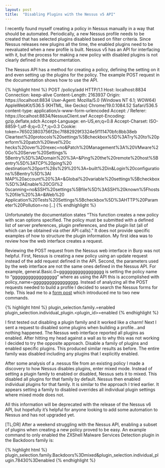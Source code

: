 ```yaml
---
layout: post
title:  "Disabling Plugins with the Nessus v5 API"
---
```


I recently found myself creating a policy in Nessus manually in a way that should be automated. Periodically, a new Nessus profile needs to be created that has selected plugins disabled based on filter criteria. Since Nessus releases new plugins all the time, the enabled plugins need to be reevaluated when a new profile is built. Nessus v5 has an API for interfacing with it, but the process for making a new policy with disabled plugins is not clearly defined in the documentation.

The Nessus API has a method for creating a policy, defining the setting on it and even setting up the plugins for the policy. The example POST request in the documentation shows how to use the API.

{% highlight html %}
POST /policy/add HTTP/1.1
Host: localhost:8834
Connection: keep-alive
Content-Length: 2163937
Origin: https://localhost:8834
User-Agent: Mozilla/5.0 (Windows NT 6.1; WOW64) AppleWebKit/536.5 (KHTML, like Gecko)
Chrome/19.0.1084.52 Safari/536.5
content-type: application/x-www-form-urlencoded
Accept: */*
Referer: https://localhost:8834/NessusClient.swf
Accept-Encoding: gzip,deflate,sdch
Accept-Language: en-US,en;q=0.8
Accept-Charset: ISO-8859-1,utf-8;q=0.7,*;q=0.3
Cookie: token=765023803756f2bc7f882929f3324e5f111470bfc8bb38eb
Cleartext%20protocols%20settings%5Bcheckbox%5D%3ATry%20to%20perform%20patch%20level%20c
hecks%20over%20rexec=no&Patch%20Management%3A%20VMware%20Go%20Server%20Settings%
5Bentry%5D%3ADomain%20%3A=&Ping%20the%20remote%20host%5Bentry%5D%3ATCP%20ping%20
destination%20port%28s%29%20%3A=built%2Din&Login%20configurations%5Bentry%5D%3AI
MAP%20account%20%3A=&Global%20variable%20settings%5Bcheckbox%5D%3AEnable%20CGI%2
0scanning=no&SSH%20settings%5Bfile%5D%3ASSH%20known%5Fhosts%20file%20%3A=&Web%20
Application%20Tests%20Settings%5Bcheckbox%5D%3AHTTP%20Parameter%20Pollution=no
[..]
{% endhighlight %}

Unfortunately the documentation states “This function creates a new policy with scan options specified. The policy must be submitted with a defined list of server preferences, plugin preferences, and the plugin list (all of which can be obtained via other API calls).” It does not provide specific examples of how to structure the plugin information. My first idea was to review how the web interface creates a request.

Reviewing the POST request from the Nessus web interface in Burp was not helpful. First, Nessus is creating a new policy using an update request instead of the add request defined in the API. Second, the parameters used by the web interface are not the same ones defined in the Nessus API. For example, general.Basic.0=ggggggggggggggggg is setting the policy name to “ggggggggggggggggg” where as using the API this is accomplished with policy_name=ggggggggggggggggg. Instead of analyzing all the POST requests needed to build a profile I decided to search the Nessus forms for help. This lead me to a [form post][1] which introduced me to two new commands.

{% highlight html %}
plugin_selection.family.<Family Name>=enabled
plugin_selection.individual_plugin.<plugin_id>=enabled
{% endhighlight %}

I first tested out disabling a plugin family and it worked like a charm! Next I sent a request to disabled some plugins when building a profile…and nothing happened. The Nessus web interface reported all plugins as enabled. After hitting my head against a wall as to why this was not working I decided to try the opposite approach. Disable a family of plugins and enabled specific plugins. This produced similar results as before. The entire family was disabled including any plugins that I explicitly enabled.

After some analysis of a .nessus file from an existing policy I made a discovery to how Nessus disables plugins, enter mixed mode. Instead of setting a plugin family to enabled or disabled, Nessus sets it to mixed. This disabled all plugins for that family by default. Nessus then enabled individual plugins for that family. It is similar to the approach I tried earlier. It appears setting a family to disabled overrides all individual plugin settings where mixed mode does not.

All this information will be deprecated with the release of the Nessus v6 API, but hopefully it’s helpful for anyone looking to add some automation to Nessus and has not upgraded yet.

[TL;DR] After a weekend struggling with the Nessus API, enabling a subset of plugins when creating a new policy proved to be easy. An example command to only enabled the ZXShell Malware Services Detection plugin in the Backdoors family is:

{% highlight html %}
plugin_selection.family.Backdoors%3Dmixed&plugin_selection.individual_plugin.78430%3Denabled
{% endhighlight %}

[1]: https://discussions.tenable.com/thread/7787
